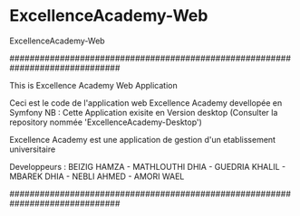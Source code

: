 # ExcellenceAcademy-Web
ExcellenceAcademy-Web



##############################################################################

This is Excellence Academy Web Application 

Ceci est le code de l'application web Excellence Academy devellopée en Symfony
NB : Cette Application exisite en Version desktop (Consulter la repository nommée 'ExcellenceAcademy-Desktop')

Excellence Academy est une application de gestion d'un etablissement universitaire

Developpeurs : BEIZIG HAMZA -  MATHLOUTHI DHIA - GUEDRIA KHALIL - MBAREK DHIA - NEBLI AHMED - AMORI WAEL 

##############################################################################
